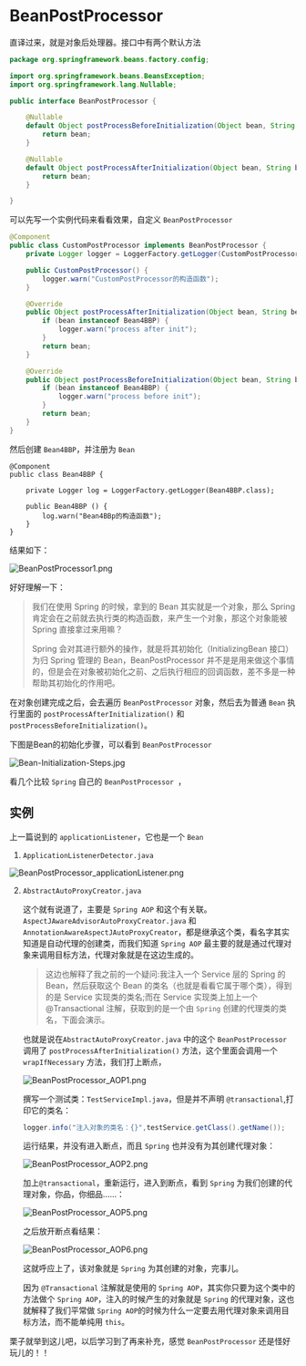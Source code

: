 # BeanPostProcessor

直译过来，就是对象后处理器。接口中有两个默认方法

```java
package org.springframework.beans.factory.config;

import org.springframework.beans.BeansException;
import org.springframework.lang.Nullable;

public interface BeanPostProcessor {

	@Nullable
	default Object postProcessBeforeInitialization(Object bean, String beanName) throws BeansException {
		return bean;
	}

	@Nullable
	default Object postProcessAfterInitialization(Object bean, String beanName) throws BeansException {
		return bean;
	}

}

```

可以先写一个实例代码来看看效果，自定义 `BeanPostProcessor`

```java
@Component
public class CustomPostProcessor implements BeanPostProcessor {
    private Logger logger = LoggerFactory.getLogger(CustomPostProcessor.class);

    public CustomPostProcessor() {
        logger.warn("CustomPostProcessor的构造函数");
    }

    @Override
    public Object postProcessAfterInitialization(Object bean, String beanName) throws BeansException {
        if (bean instanceof Bean4BBP) {
            logger.warn("process after init");
        }
        return bean;
    }

    @Override
    public Object postProcessBeforeInitialization(Object bean, String beanName) throws BeansException {
        if (bean instanceof Bean4BBP) {
            logger.warn("process before init");
        }
        return bean;
    }
}
```

然后创建 `Bean4BBP`，并注册为 `Bean`

```
@Component
public class Bean4BBP {

    private Logger log = LoggerFactory.getLogger(Bean4BBP.class);

    public Bean4BBP () {
        log.warn("Bean4BBp的构造函数");
    }
}
```

结果如下：

![BeanPostProcessor1.png](http://www.qxnekoo.cn:8888/images/2020/04/20/BeanPostProcessor1.png)

好好理解一下：

> 我们在使用 Spring 的时候，拿到的 Bean 其实就是一个对象，那么 Spring 肯定会在之前就去执行类的构造函数，来产生一个对象，那这个对象能被 Spring 直接拿过来用嘛？
>
> Spring 会对其进行额外的操作，就是将其初始化（InitializingBean 接口）为归 Spring 管理的 Bean，BeanPostProcessor 并不是是用来做这个事情的，但是会在对象被初始化之前、之后执行相应的回调函数，差不多是一种帮助其初始化的作用吧。

在对象创建完成之后，会去遍历 `BeanPostProcessor` 对象，然后去为普通 `Bean` 执行里面的 `postProcessAfterInitialization()` 和 `postProcessBeforeInitialization()`。

下图是Bean的初始化步骤，可以看到 `BeanPostProcessor `

![Bean-Initialization-Steps.jpg](http://www.qxnekoo.cn:8888/images/2020/04/20/Bean-Initialization-Steps.jpg)

看几个比较 `Spring` 自己的 `BeanPostProcessor `，

## 实例

上一篇说到的 `applicationListener`，它也是一个 `Bean`

1. `ApplicationListenerDetector.java`

![BeanPostProcessor_applicationListener.png](http://www.qxnekoo.cn:8888/images/2020/04/20/BeanPostProcessor_applicationListener.png)

2. `AbstractAutoProxyCreator.java`

   这个就有说道了，主要是 `Spring AOP` 和这个有关联。`AspectJAwareAdvisorAutoProxyCreator.java` 和 `AnnotationAwareAspectJAutoProxyCreator`，都是继承这个类，看名字其实知道是自动代理的创建类，而我们知道 `Spring AOP` 最主要的就是通过代理对象来调用目标方法，代理对象就是在这边生成的。

   > 这边也解释了我之前的一个疑问:我注入一个 Service 层的 Spring 的 Bean，然后获取这个 Bean 的类名（也就是看看它属于哪个类），得到的是 Service 实现类的类名;而在 Service 实现类上加上一个 @Transactional 注解，获取到的是一个由 `Spring` 创建的代理类的类名，下面会演示。

   也就是说在`AbstractAutoProxyCreator.java` 中的这个 `BeanPostProcessor` 调用了 `postProcessAfterInitialization()` 方法，这个里面会调用一个 `wrapIfNecessary` 方法，我们打上断点，

   ![BeanPostProcessor_AOP1.png](http://www.qxnekoo.cn:8888/images/2020/04/20/BeanPostProcessor_AOP1.png)

   撰写一个测试类：`TestServiceImpl.java`，但是并不声明 `@transactional`,打印它的类名：

   ```java
   logger.info("注入对象的类名：{}",testService.getClass().getName());
   ```

     运行结果，并没有进入断点，而且 `Spring` 也并没有为其创建代理对象：

   ![BeanPostProcessor_AOP2.png](http://www.qxnekoo.cn:8888/images/2020/04/20/BeanPostProcessor_AOP2.png)

   加上`@transactional`，重新运行，进入到断点，看到 `Spring` 为我们创建的代理对象，你品，你细品……：

   ![BeanPostProcessor_AOP5.png](http://www.qxnekoo.cn:8888/images/2020/04/20/BeanPostProcessor_AOP5.png)

   之后放开断点看结果：

   ![BeanPostProcessor_AOP6.png](http://www.qxnekoo.cn:8888/images/2020/04/20/BeanPostProcessor_AOP6.png)

   这就呼应上了，该对象就是 `Spring` 为其创建的对象，完事儿。    

   因为 `@Transactional` 注解就是使用的 `Spring AOP`，其实你只要为这个类中的方法做个 `Spring AOP`，注入的时候产生的对象就是 `Spring` 的代理对象，这也就解释了我们平常做 `Spring AOP`的时候为什么一定要去用代理对象来调用目标方法，而不能单纯用 `this`。



栗子就举到这儿吧，以后学习到了再来补充，感觉 `BeanPostProcessor` 还是怪好玩儿的！！